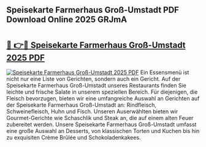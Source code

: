 ## Speisekarte Farmerhaus Groß-Umstadt PDF Download Online 2025 GRJmA

# <h2><a href="http://gcb12n3.nevu.top/?p=Speisekarte+Farmerhaus+Gro%c3%9f-Umstadt">🔗 👉🔴 Speisekarte Farmerhaus Groß-Umstadt 2025 PDF</a></h2>

[![Speisekarte Farmerhaus Groß-Umstadt 2025 PDF](https://i.imgur.com/dBaPXMq.png)](http://gcb12n3.nevu.top/?p=Speisekarte+Farmerhaus+Gro%c3%9f-Umstadt)
Ein Essensmenü ist nicht nur eine Liste von Gerichten, sondern auch ein Gericht. Auf der Speisekarte Farmerhaus Groß-Umstadt unseres Restaurants finden Sie leichte und frische Salate in unserem speziellen Bereich. Für diejenigen, die Fleisch bevorzugen, bieten wir eine umfangreiche Auswahl an Gerichten auf der Speisekarte Farmerhaus Groß-Umstadt an: Rindfleisch, Schweinefleisch, Huhn und Fisch. Unseren Auserwählten bieten wir Gourmet-Gerichte wie Schaschlik und Steak an, die auf einem alten Feuer zubereitet werden. Unsere Speisekarte Farmerhaus Groß-Umstadt umfasst eine große Auswahl an Desserts, von klassischen Torten und Kuchen bis hin zu exquisiten Crème Brûlée und Schokoladenkakees.
